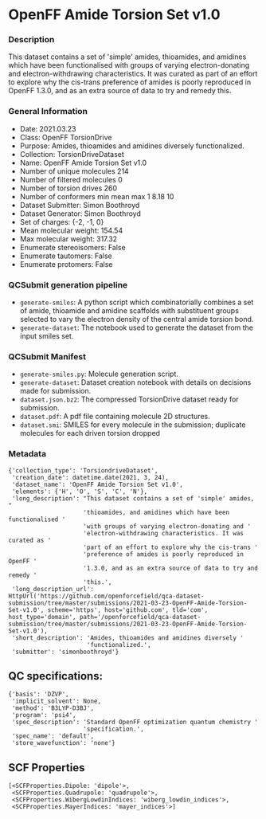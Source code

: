 # OpenFF Amide Torsion Set v1.0

### Description

This dataset contains a set of 'simple' amides, thioamides, and amidines which have been functionalised with groups of 
varying electron-donating and electron-withdrawing characteristics. It was curated as part of an effort to explore why
the cis-trans preference of amides is poorly reproduced in OpenFF 1.3.0, and as an extra source of data to try and 
remedy this.

### General Information

 - Date: 2021.03.23
 - Class: OpenFF TorsionDrive
 - Purpose: Amides, thioamides and amidines diversely functionalized.
 - Collection: TorsionDriveDataset
 - Name: OpenFF Amide Torsion Set v1.0
 - Number of unique molecules        214
 - Number of filtered molecules      0
 - Number of torsion drives          260
 - Number of conformers min mean max 1   8.18 10
 - Dataset Submitter: Simon Boothroyd
 - Dataset Generator: Simon Boothroyd
 - Set of charges: {-2, -1, 0}
 - Mean molecular weight: 154.54
 - Max molecular weight: 317.32
 - Enumerate stereoisomers: False
 - Enumerate tautomers: False
 - Enumerate protomers: False


### QCSubmit generation pipeline

 - `generate-smiles`: A python script which combinatorially combines a set of amide, thioamide and amidine scaffolds with substituent groups selected to vary the electron density of the central amide torsion bond.
 - `generate-dataset`: The notebook used to generate the dataset from the input smiles set.

### QCSubmit Manifest

- `generate-smiles.py`: Molecule generation script.
- `generate-dataset`: Dataset creation notebook with details on decisions made for submission.
- `dataset.json.bz2`: The compressed TorsionDrive dataset ready for submission.
- `dataset.pdf`: A pdf file containing molecule 2D structures.
- `dataset.smi`: SMILES for every molecule in the submission; duplicate molecules for each driven torsion dropped

### Metadata

```
{'collection_type': 'TorsiondriveDataset',
 'creation_date': datetime.date(2021, 3, 24),
 'dataset_name': 'OpenFF Amide Torsion Set v1.0',
 'elements': {'H', 'O', 'S', 'C', 'N'},
 'long_description': "This dataset contains a set of 'simple' amides, "
                     'thioamides, and amidines which have been functionalised '
                     'with groups of varying electron-donating and '
                     'electron-withdrawing characteristics. It was curated as '
                     'part of an effort to explore why the cis-trans '
                     'preference of amides is poorly reproduced in OpenFF '
                     '1.3.0, and as an extra source of data to try and remedy '
                     'this.',
 'long_description_url': HttpUrl('https://github.com/openforcefield/qca-dataset-submission/tree/master/submissions/2021-03-23-OpenFF-Amide-Torsion-Set-v1.0', scheme='https', host='github.com', tld='com', host_type='domain', path='/openforcefield/qca-dataset-submission/tree/master/submissions/2021-03-23-OpenFF-Amide-Torsion-Set-v1.0'),
 'short_description': 'Amides, thioamides and amidines diversely '
                      'functionalized.',
 'submitter': 'simonboothroyd'}
```


## QC specifications:

```
{'basis': 'DZVP',
 'implicit_solvent': None,
 'method': 'B3LYP-D3BJ',
 'program': 'psi4',
 'spec_description': 'Standard OpenFF optimization quantum chemistry '
                     'specification.',
 'spec_name': 'default',
 'store_wavefunction': 'none'}
```

## SCF Properties

```
[<SCFProperties.Dipole: 'dipole'>,
 <SCFProperties.Quadrupole: 'quadrupole'>,
 <SCFProperties.WibergLowdinIndices: 'wiberg_lowdin_indices'>,
 <SCFProperties.MayerIndices: 'mayer_indices'>]
 ```
